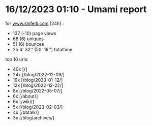 # 16/12/2023 01:10 - Umami report
for www.shifeiti.com [24h] :

 - 137 (-10) page views
 - 68 (6) uniques
 - 51 (6) bounces
 - 2h 4' 32'' (50' 19'') totaltime


top 10 urls:
 - 40x [/]
 - 24x [/blog/2022-12-09/]
 - 19x [/blog/2023-01-12/]
 - 12x [/blog/2022-12-22/]
 - 8x [/blog/2022-05-07/]
 - 6x [/about/]
 - 6x [/wiki/]
 - 5x [/blog/2023-02-03/]
 - 4x [/bbtalk/]
 - 3x [/blog/archives/]


